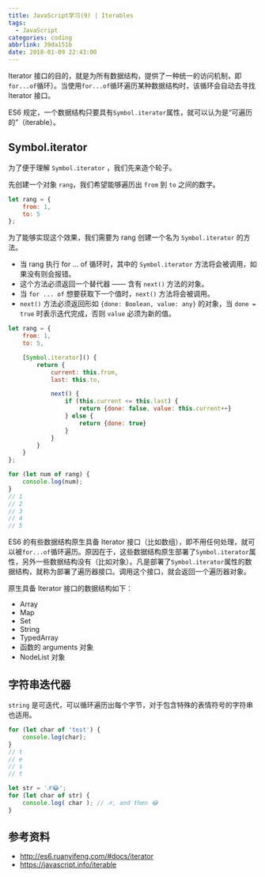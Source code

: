```yaml
---
title: JavaScript学习(9) | Iterables
tags:
  - JavaScript
categories: coding
abbrlink: 39da151b
date: 2018-01-09 22:43:00
---
```


Iterator 接口的目的，就是为所有数据结构，提供了一种统一的访问机制，即`for...of`循环）。当使用`for...of`循环遍历某种数据结构时，该循环会自动去寻找 Iterator 接口。

ES6 规定，一个数据结构只要具有`Symbol.iterator`属性，就可以认为是“可遍历的”（iterable）。

<!--more-->

## Symbol.iterator

为了便于理解 `Symbol.iterator`  ，我们先来造个轮子。

先创建一个对象 `rang`，我们希望能够遍历出 `from` 到 `to` 之间的数字。

```javascript
let rang = {
    from: 1,
    to: 5
};
```

为了能够实现这个效果，我们需要为 rang 创建一个名为 `Symbol.iterator` 的方法。

- 当 rang 执行 for ... of 循环时，其中的 `Symbol.iterator` 方法将会被调用，如果没有则会报错。
- 这个方法必须返回一个替代器 —— 含有 `next()` 方法的对象。
- 当 `for ... of` 想要获取下一个值时，`next()` 方法将会被调用。
- `next()` 方法必须返回形如 `{done: Boolean, value: any}` 的对象，当 `done = true` 时表示迭代完成，否则 `value` 必须为新的值。

```javascript
let rang = {
    from: 1,
    to: 5,

    [Symbol.iterator]() {
        return {
            current: this.from,
            last: this.to,

            next() {
                if (this.current <= this.last) {
                    return {done: false, value: this.current++}
                } else {
                    return {done: true}
                }
            }
        }
    }
};

for (let num of rang) {
    console.log(num);
}
// 1
// 2
// 3
// 4
// 5
```



ES6 的有些数据结构原生具备 Iterator 接口（比如数组），即不用任何处理，就可以被`for...of`循环遍历。原因在于，这些数据结构原生部署了`Symbol.iterator`属性，另外一些数据结构没有（比如对象）。凡是部署了`Symbol.iterator`属性的数据结构，就称为部署了遍历器接口。调用这个接口，就会返回一个遍历器对象。

原生具备 Iterator 接口的数据结构如下：

- Array
- Map
- Set
- String
- TypedArray
- 函数的 arguments 对象
- NodeList 对象



## 字符串迭代器

`string` 是可迭代，可以循环遍历出每个字节，对于包含特殊的表情符号的字符串也适用。

```javascript
for (let char of 'test') {
    console.log(char);
}
// t
// e
// s
// t

let str = '𝒳😂';
for (let char of str) {
    console.log( char ); // 𝒳, and then 😂
}
```



## 参考资料

- http://es6.ruanyifeng.com/#docs/iterator
- https://javascript.info/iterable

